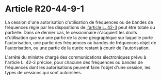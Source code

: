 # Article R20-44-9-1

La cession d'une autorisation d'utilisation de fréquences ou de bandes de fréquences régie par les dispositions de [l'article L. 42-3][1] peut être totale ou partielle. Dans ce dernier cas, le cessionnaire n'acquiert les droits d'utilisation que sur une partie de la zone géographique sur laquelle porte l'autorisation, une partie des fréquences ou bandes de fréquences objet de l'autorisation, ou une partie de la durée restant à courir de l'autorisation. 

L'arrêté du ministre chargé des communications électroniques prévu à l'article L. 42-3 précise, pour chacune des fréquences ou bandes de fréquences dont les autorisations peuvent faire l'objet d'une cession, les types de cessions qui sont autorisées.

 [1]: /affichCodeArticle.do?cidTexte=LEGITEXT000006070987&idArticle=LEGIARTI000006465943&dateTexte=&categorieLien=cid